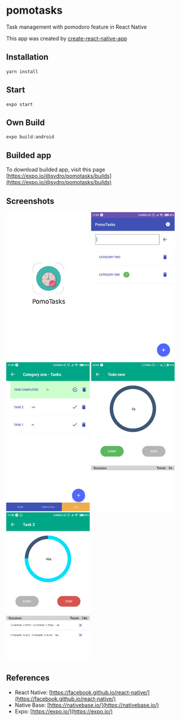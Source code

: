 # pomotasks

Task management with pomodoro feature in React Native

This app was created by [create-react-native-app](https://github.com/react-community/create-react-native-app)

## Installation

```
yarn install
```

## Start

```
expo start
```

## Own Build

```
expo build:android
```

## Builded app

To download builded app, visit this page [https://expo.io/@sydro/pomotasks/builds](https://expo.io/@sydro/pomotasks/builds)

## Screenshots

![](https://github.com/sydro/pomotasks/raw/master/assets/screenshots/screen1.jpeg)
![](https://github.com/sydro/pomotasks/raw/master/assets/screenshots/screen2.jpeg)
![](https://github.com/sydro/pomotasks/raw/master/assets/screenshots/screen3.jpeg)
![](https://github.com/sydro/pomotasks/raw/master/assets/screenshots/screen4.jpeg)
![](https://github.com/sydro/pomotasks/raw/master/assets/screenshots/screen5.jpeg)

## References

- React Native: [https://facebook.github.io/react-native/](https://facebook.github.io/react-native/)
- Native Base: [https://nativebase.io/](https://nativebase.io/)
- Expo: [https://expo.io/](https://expo.io/)

